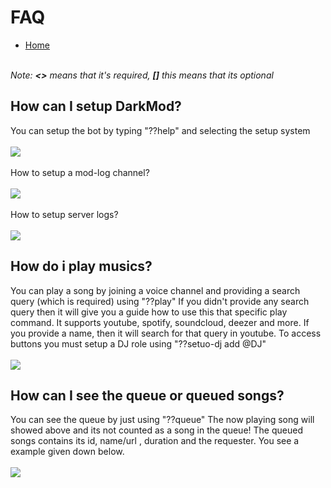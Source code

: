 <h1>FAQ</h1>
    <p>
    <ul>
        <li><a href = "README.md">Home</a></li>
        </ul>
    </p>
    <p>
    <br>
    <i>Note: <b><></b> means that it's required, <b>[]</b> this means that its optional</i>
    <br>
    </p>

  <h2>How can I setup DarkMod?</h2>
    <p>
    You can setup the bot by typing "??help" and selecting the setup system
    <br><br>
    <img src = "https://media.discordapp.net/attachments/950631240317415464/959643507109298176/unknown.png?width=490&height=630"></img>
    <br><br>
    How to setup a mod-log channel?
    <br><br>
    <img src = "https://media.discordapp.net/attachments/891308074709712976/959643895988379668/unknown.png"></img>
    <br><br>
    How to setup server logs?
    <br><br>
    <img src = "https://media.discordapp.net/attachments/950631240317415464/959644150154793000/unknown.png"></img>
    <br>
    </p>

   <h2>How do i play musics?</h2>
    <p>
    You can play a song by joining a voice channel and providing a search query (which is required) using "??play" If you didn't provide any search query then it will give you a guide how to use this that specific play command. It supports youtube, spotify, soundcloud, deezer and more. If you provide a name, then it will search for that query in youtube. To access buttons you must setup a DJ role using "??setuo-dj add @DJ"
    <br><br>
    <img src = "https://media.discordapp.net/attachments/949986814859554856/959645342457024552/unknown.png"></img>
    </p>


<h2>How can I see the queue or queued songs?</h2>
    <p>
    You can see the queue by just using "??queue" The now playing song will showed above and its not counted as a song in the queue! The queued songs contains its id, name/url , duration and the requester. You see a example given down below.
    <br><br>
    <img src = "https://media.discordapp.net/attachments/949986814859554856/959646530267148308/unknown.png"></img>
    </p>
